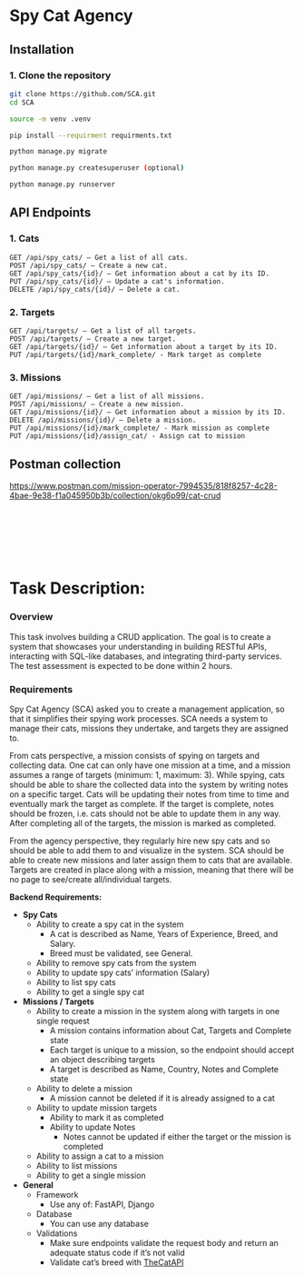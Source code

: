 # Spy Cat Agency

## Installation
### 1. Clone the repository

```bash
git clone https://github.com/SCA.git
cd SCA

source -m venv .venv

pip install --requirment requirments.txt

python manage.py migrate

python manage.py createsuperuser (optional)

python manage.py runserver
```


## API Endpoints
### 1. Cats

    GET /api/spy_cats/ — Get a list of all cats.
    POST /api/spy_cats/ — Create a new cat.
    GET /api/spy_cats/{id}/ — Get information about a cat by its ID.
    PUT /api/spy_cats/{id}/ — Update a cat's information.
    DELETE /api/spy_cats/{id}/ — Delete a cat.

### 2. Targets

    GET /api/targets/ — Get a list of all targets.
    POST /api/targets/ — Create a new target.
    GET /api/targets/{id}/ — Get information about a target by its ID.
    PUT /api/targets/{id}/mark_complete/ - Mark target as complete
    
### 3. Missions
    GET /api/missions/ — Get a list of all missions.
    POST /api/missions/ — Create a new mission.
    GET /api/missions/{id}/ — Get information about a mission by its ID.
    DELETE /api/missions/{id}/ — Delete a mission.
    PUT /api/missions/{id}/mark_complete/ - Mark mission as complete
    PUT /api/missions/{id}/assign_cat/ - Assign cat to mission



## Postman collection
https://www.postman.com/mission-operator-7994535/818f8257-4c28-4bae-9e38-f1a045950b3b/collection/okg6p99/cat-crud

<br><br><br><br><br>

# Task Description:

### Overview

This task involves building a CRUD application. The goal is to create a system that showcases your understanding in building RESTful APIs, interacting with SQL-like databases, and integrating third-party services. The test assessment is expected to be done within 2 hours.

### Requirements

Spy Cat Agency (SCA) asked you to create a management application, so that it simplifies their spying work processes. SCA needs a system to manage their cats, missions they undertake, and targets they are assigned to.

From cats perspective, a mission consists of spying on targets and collecting data. One cat can only have one mission at a time, and a mission assumes a range of targets (minimum: 1, maximum: 3). While spying, cats should be able to share the collected data into the system by writing notes on a specific target. Cats will be updating their notes from time to time and eventually mark the target as complete. If the target is complete, notes should be frozen, i.e. cats should not be able to update them in any way. After completing all of the targets, the mission is marked as completed.

From the agency perspective, they regularly hire new spy cats and so should be able to add them to and visualize in the system. SCA should be able to create new missions and later assign them to cats that are available. Targets are created in place along with a mission, meaning that there will be no page to see/create all/individual targets.

**Backend Requirements:**

- **Spy Cats**
    - Ability to create a spy cat in the system
        - A cat is described as Name, Years of Experience, Breed, and Salary.
        - Breed must be validated, see General.
    - Ability to remove spy cats from the system
    - Ability to update spy cats’ information (Salary)
    - Ability to list spy cats
    - Ability to get a single spy cat
- **Missions / Targets**
    - Ability to create a mission in the system along with targets in one single request
        - A mission contains information about Cat, Targets and Complete state
        - Each target is unique to a mission, so the endpoint should accept an object describing targets
        - A target is described as Name, Country, Notes and Complete state
    - Ability to delete a mission
        - A mission cannot be deleted if it is already assigned to a cat
    - Ability to update mission targets
        - Ability to mark it as completed
        - Ability to update Notes
            - Notes cannot be updated if either the target or the mission is completed
    - Ability to assign a cat to a mission
    - Ability to list missions
    - Ability to get a single mission
- **General**
    - Framework
        - Use any of: FastAPI, Django
    - Database
        - You can use any database
    - Validations
        - Make sure endpoints validate the request body and return an adequate status code if it’s not valid
        - Validate cat’s breed with [TheCatAPI](https://api.thecatapi.com/v1/breeds)
